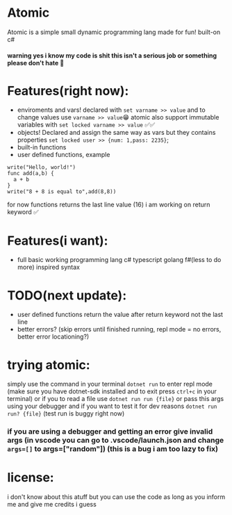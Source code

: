 # Atomic
Atomic is a simple small dynamic programming lang made for fun! built-on c#
#### warning yes i know my code is shit this isn't a serious job or something please don't hate 🥳

# Features(right now):
- enviroments and vars! declared with ```set varname >> value``` and to change values use ```varname >> value```😁
atomic also support immutable variables with ```set locked varname >> value``` ✅✅
- objects! Declared and assign the same way as vars but they contains properties ```set locked user >> {num: 1,pass: 2235}```;
- built-in functions
- user defined functions, example
```atom
write("Hello, world!")
func add(a,b) {
  a + b
}
write("8 + 8 is equal to",add(8,8))
```
 for now functions returns the last line value (16) i am working on return keyword ✅
# Features(i want):
- full basic working programming lang c# typescript golang f#(less to do more) inspired syntax
# TODO(next update):
- user defined functions return the value after return keyword not the last line
- better errors? (skip errors until finished running, repl mode = no errors, better error locationing?)
# trying atomic:
simply use the command in your terminal ```dotnet run``` to enter repl mode
(make sure you have dotnet-sdk installed and to exit press ```ctrl+c``` in your terminal)
or if you to read a file use ```dotnet run run {file}``` or pass this args using your debugger
and if you want to test it for dev reasons ```dotnet run run? {file}``` (test run is buggy right now)
### if you are using a debugger and getting an error give invalid args (in vscode you can go to .vscode/launch.json and change ```args=[]``` to args=["random"]) (this is a bug i am too lazy to fix)

# license:

i don't know about this atuff but you can use the code as long as you inform me and give me credits i guess
